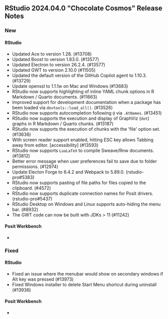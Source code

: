 ## RStudio 2024.04.0 "Chocolate Cosmos" Release Notes

### New
#### RStudio
- Updated Ace to version 1.28. (#13708)
- Updated Boost to version 1.83.0. (#13577)
- Updated Electron to version 26.2.4. (#13577)
- Updated GWT to version 2.10.0 (#11505)
- Updated the default version of the GitHub Copilot agent to 1.10.3. (#13729)
- Update openssl to 1.1.1w on Mac and Windows (#13683)
- RStudio now supports highlighting of inline YAML chunk options in R Markdown / Quarto documents. (#11663)
- Improved support for development documentation when a package has been loaded via `devtools::load_all()`. (#13526)
- RStudio now supports autocompletion following `@` via `.AtNames`. (#13451)
- RStudio now supports the execution and display of GraphViz (`dot`) graphs in R Markdown / Quarto chunks. (#13187)
- RStudio now supports the execution of chunks with the 'file' option set. (#13636)
- With screen reader support enabled, hitting ESC key allows Tabbing away from editor. [accessibility] (#13593)
- RStudio now supports `LuaLaTeX` to compile Sweave/Rnw documents. (#13812)
- Better error message when user preferences fail to save due to folder permissions. (#12974)
- Update Electon Forge to 6.4.2 and Webpack to 5.89.0. (rstudio-pro#5383)
- RStudio now supports pasting of file paths for files copied to the clipboard. (#4572)
- RStudio now supports duplicate connection names for Posit drivers. (rstudio-pro#5437)
- RStudio Desktop on Windows and Linux supports auto-hiding the menu bar. (#8932)
- The GWT code can now be built with JDKs > 11 (#11242)

#### Posit Workbench
-

### Fixed
#### RStudio
- Fixed an issue where the menubar would show on secondary windows if Alt key was pressed (#13973)
- Fixed Windows installer to delete Start Menu shortcut during uninstall (#13936)

#### Posit Workbench
-
